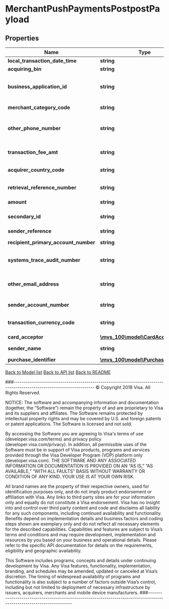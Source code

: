 # MerchantPushPaymentsPostpostPayload

## Properties
Name | Type | Description | Notes
------------ | ------------- | ------------- | -------------
**local_transaction_date_time** | **string** | The date and time of the transaction takes place, expressed in the local date and time of the originator. | 
**acquiring_bin** | **string** | BIN number identifies the originator of merchant payment transaction. | 
**business_application_id** | **string** | Use MP for merchant payment. This field is populated with business application identifier for the transaction. Refer to &lt;a href&#x3D;\&quot;/request_response_codes#business_application_identifier\&quot;&gt;businessApplicationID&lt;/a&gt; codes | 
**merchant_category_code** | **string** | Numeric only. Originator should populate value captured from merchant displayed or a default value of 6012 for transaction initiated with manual entry of merchant ID. | 
**other_phone_number** | **string** | &lt;b&gt;Conditional.&lt;/b&gt; When present, this field contains the sender&#39;s phone number. This field is applicable only for merchant payment transaction.  Originator should populate the consumer mobile number if captured on the mobile app for this transaction. Data should not exceed 16 alphanumeric characters. | [optional] 
**transaction_fee_amt** | **string** | &lt;b&gt;Conditional.&lt;/b&gt; In certain case the merchant display information could contain convenience fee applicable to the transaction. Originators are required to populate convenience fee amount in this field, if presented by merchant. | [optional] 
**acquirer_country_code** | **string** | Country of the originator BIN. Use a 3-digit numeric country code for the country. Refer to &lt;a href&#x3D;\&quot;/request_response_codes#iso_country_codes\&quot;&gt;ISO Codes&lt;/a&gt;. | 
**retrieval_reference_number** | **string** | Numeric only. Key data element for matching a message to others within a given transaction set. The same number appears in all related messages: response, advice, reversal, chargeback, chargeback reversal, or representment. It is recommended that the client populate ydddhhnnnnnn value in this field. | 
**amount** | **string** | Transaction amount in merchant currency. | 
**secondary_id** | **string** | &lt;b&gt;Conditional.&lt;/b&gt; If the merchant information display contains &lt;b&gt;Additional Data - Value 2&lt;/b&gt; then originator should populate this fields.  See the example of the field purchaseIdentifier on how to extract this field value from QR. | [optional] 
**sender_reference** | **string** | A reference number unique to the merchant. Field can be left blank. | [optional] 
**recipient_primary_account_number** | **string** | Merchant PAN. 16-digit PAN created from the merchant ID as captured by the consumer from the merchant information display. | 
**systems_trace_audit_number** | **string** | Numeric only. It is a key data element used to match a response to its request or to match a message to others for a given transaction. The value assigned to the original request should appear in all subsequent messages for that transaction. | 
**other_email_address** | **string** | &lt;b&gt;Conditional.&lt;/b&gt; When present, this field contains the sender&#39;s email address. This field is applicable only for merchant payment transaction. Originator should populate the consumer email address if captured on the mobile app for this transaction. Data should not exceed 99 alphanumeric characters. | [optional] 
**sender_account_number** | **string** | Populate with consumer PAN. If the consumer PAN is not populated or is not valid, VisaNet will reject the transaction with reject code 0494 (field or data missing or invalid) | 
**transaction_currency_code** | **string** | The code in this field must always reflect the currency associated to the amount in field amount. Use a 3-digit numeric currency code for currency. Refer to &lt;a href&#x3D;\&quot;/request_response_codes#currency_codes\&quot;&gt;ISO Codes&lt;/a&gt;. | 
**card_acceptor** | [**\mvs_100\model\CardAcceptor**](CardAcceptor.md) |  | 
**sender_name** | **string** | Populate with consumer name If consumer name is greater than 30 characters, use first 30 characters. The name must be populated using the Roman i.e., English character set. | 
**purchase_identifier** | [**\mvs_100\model\PurchaseIdentifier**](PurchaseIdentifier.md) |  | [optional] 

[Back to Model list](../../README.md#documentation-for-models)          [Back to API list](../../README.md#documentation-for-api-endpoints)          [Back to README](../../README.md)



###----------------------------------------------------------------------------------------------------------------------
© Copyright 2018 Visa. All Rights Reserved.

NOTICE: The software and accompanying information and documentation (together, the “Software”) remain the property of
and are proprietary to Visa and its suppliers and affiliates. The Software remains protected by intellectual property
rights and may be covered by U.S. and foreign patents or patent applications. The Software is licensed and not sold.

By accessing the Software you are agreeing to Visa's terms of use (developer.visa.com/terms) and privacy policy (developer.visa.com/privacy).
In addition, all permissible uses of the Software must be in support of Visa products, programs and services provided
through the Visa Developer Program (VDP) platform only (developer.visa.com). THE SOFTWARE AND ANY ASSOCIATED
INFORMATION OR DOCUMENTATION IS PROVIDED ON AN “AS IS,” “AS AVAILABLE,” “WITH ALL FAULTS” BASIS WITHOUT WARRANTY OR
CONDITION OF ANY KIND. YOUR USE IS AT YOUR OWN RISK.

All brand names are the property of their respective owners, used for identification purposes only, and do not imply
product endorsement or affiliation with Visa. Any links to third party sites are for your information only and equally
do not constitute a Visa endorsement. Visa has no insight into and control over third party content and code and disclaims
all liability for any such components, including continued availability and functionality. Benefits depend on implementation
details and business factors and coding steps shown are exemplary only and do not reflect all necessary elements for the
described capabilities. Capabilities and features are subject to Visa’s terms and conditions and may require development,
implementation and resources by you based on your business and operational details. Please refer to the specific
API documentation for details on the requirements, eligibility and geographic availability.

This Software includes programs, concepts and details under continuing development by Visa. Any Visa features,
functionality, implementation, branding, and schedules may be amended, updated or canceled at Visa’s discretion.
The timing of widespread availability of programs and functionality is also subject to a number of factors outside Visa’s control,
including but not limited to deployment of necessary infrastructure by issuers, acquirers, merchants and mobile device manufacturers.
###----------------------------------------------------------------------------------------------------------------------